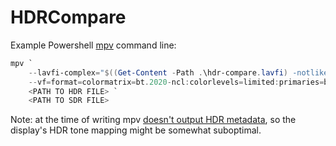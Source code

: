 # HDRCompare

Example Powershell [mpv][] command line:

```powershell
mpv `
    --lavfi-complex="$((Get-Content -Path .\hdr-compare.lavfi) -notlike '#*')" `
    --vf=format=colormatrix=bt.2020-ncl:colorlevels=limited:primaries=bt.2020:gamma=pq `
    <PATH TO HDR FILE> `
    <PATH TO SDR FILE>
```

Note: at the time of writing mpv [doesn't output HDR metadata][mpv10129], so the
display's HDR tone mapping might be somewhat suboptimal.

[mpv]: https://mpv.io/manual/master/#miscellaneous
[mpv10129]: https://github.com/mpv-player/mpv/issues/10129
